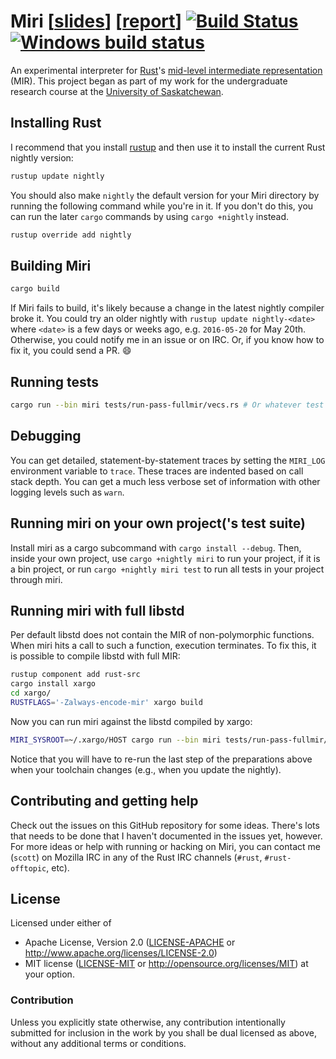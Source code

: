 # Miri [[slides](https://solson.me/miri-slides.pdf)] [[report](https://solson.me/miri-report.pdf)] [![Build Status](https://travis-ci.org/solson/miri.svg?branch=master)](https://travis-ci.org/solson/miri) [![Windows build status](https://ci.appveyor.com/api/projects/status/github/solson/miri?svg=true)](https://ci.appveyor.com/project/solson63299/miri)


An experimental interpreter for [Rust][rust]'s [mid-level intermediate
representation][mir] (MIR). This project began as part of my work for the
undergraduate research course at the [University of Saskatchewan][usask].

## Installing Rust

I recommend that you install [rustup][rustup] and then use it to install the
current Rust nightly version:

```sh
rustup update nightly
```

You should also make `nightly` the default version for your Miri directory by
running the following command while you're in it. If you don't do this, you can
run the later `cargo` commands by using `cargo +nightly` instead.

```sh
rustup override add nightly
```

## Building Miri

```sh
cargo build
```

If Miri fails to build, it's likely because a change in the latest nightly
compiler broke it. You could try an older nightly with `rustup update
nightly-<date>` where `<date>` is a few days or weeks ago, e.g. `2016-05-20` for
May 20th. Otherwise, you could notify me in an issue or on IRC. Or, if you know
how to fix it, you could send a PR. :smile:

## Running tests

```sh
cargo run --bin miri tests/run-pass-fullmir/vecs.rs # Or whatever test you like.
```

## Debugging

You can get detailed, statement-by-statement traces by setting the `MIRI_LOG`
environment variable to `trace`. These traces are indented based on call stack
depth. You can get a much less verbose set of information with other logging
levels such as `warn`.

## Running miri on your own project('s test suite)

Install miri as a cargo subcommand with `cargo install --debug`.
Then, inside your own project, use `cargo +nightly miri` to run your project, if it is
a bin project, or run `cargo +nightly miri test` to run all tests in your project
through miri.

## Running miri with full libstd

Per default libstd does not contain the MIR of non-polymorphic functions.  When
miri hits a call to such a function, execution terminates.  To fix this, it is
possible to compile libstd with full MIR:

```sh
rustup component add rust-src
cargo install xargo
cd xargo/
RUSTFLAGS='-Zalways-encode-mir' xargo build
```

Now you can run miri against the libstd compiled by xargo:

```sh
MIRI_SYSROOT=~/.xargo/HOST cargo run --bin miri tests/run-pass-fullmir/vecs.rs
```

Notice that you will have to re-run the last step of the preparations above when
your toolchain changes (e.g., when you update the nightly).

## Contributing and getting help

Check out the issues on this GitHub repository for some ideas. There's lots that
needs to be done that I haven't documented in the issues yet, however. For more
ideas or help with running or hacking on Miri, you can contact me (`scott`) on
Mozilla IRC in any of the Rust IRC channels (`#rust`, `#rust-offtopic`, etc).

## License

Licensed under either of
  * Apache License, Version 2.0 ([LICENSE-APACHE](LICENSE-APACHE) or
    http://www.apache.org/licenses/LICENSE-2.0)
  * MIT license ([LICENSE-MIT](LICENSE-MIT) or
    http://opensource.org/licenses/MIT) at your option.

### Contribution

Unless you explicitly state otherwise, any contribution intentionally submitted
for inclusion in the work by you shall be dual licensed as above, without any
additional terms or conditions.

[rust]: https://www.rust-lang.org/
[mir]: https://github.com/rust-lang/rfcs/blob/master/text/1211-mir.md
[usask]: https://www.usask.ca/
[rustup]: https://www.rustup.rs

